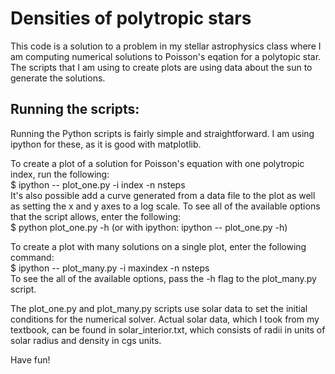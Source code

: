 Densities of polytropic stars
=============================

This code is a solution to a problem in my stellar astrophysics class where I am
computing numerical solutions to Poisson's eqation for a polytopic star. The
scripts that I am using to create plots are using data about the sun to generate
the solutions.

Running the scripts:
-----------------------------------

Running the Python scripts is fairly simple and straightforward. I am using
ipython for these, as it is good with matplotlib.

To create a plot of a solution for Poisson's equation with one polytropic index,
run the following:  
$ ipython -- plot\_one.py -i index -n nsteps  
It's also possible add a curve generated from a data file to the plot as well as
setting the x and y axes to a log scale. To see all of the available options
that the script allows, enter the following:  
$ python plot\_one.py -h (or with ipython: ipython -- plot\_one.py -h)  

To create a plot with many solutions on a single plot, enter the following
command:  
$ ipython -- plot\_many.py -i maxindex -n nsteps  
To see the all of the available options, pass the -h flag to the plot\_many.py
script. 

The plot\_one.py and plot\_many.py scripts use solar data to set the initial
conditions for the numerical solver. Actual solar data, which I took from my
textbook, can be found in solar\_interior.txt, which consists of radii in units
of solar radius and density in cgs units.

Have fun!
